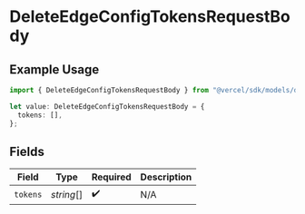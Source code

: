 # DeleteEdgeConfigTokensRequestBody

## Example Usage

```typescript
import { DeleteEdgeConfigTokensRequestBody } from "@vercel/sdk/models/deleteedgeconfigtokensop.js";

let value: DeleteEdgeConfigTokensRequestBody = {
  tokens: [],
};
```

## Fields

| Field              | Type               | Required           | Description        |
| ------------------ | ------------------ | ------------------ | ------------------ |
| `tokens`           | *string*[]         | :heavy_check_mark: | N/A                |